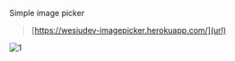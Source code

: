 Simple image picker
>[https://wesiudev-imagepicker.herokuapp.com/](url)

![1](https://user-images.githubusercontent.com/116749810/199295940-2bf7ba78-8d13-4035-a9a9-2062dc79edb7.gif)
